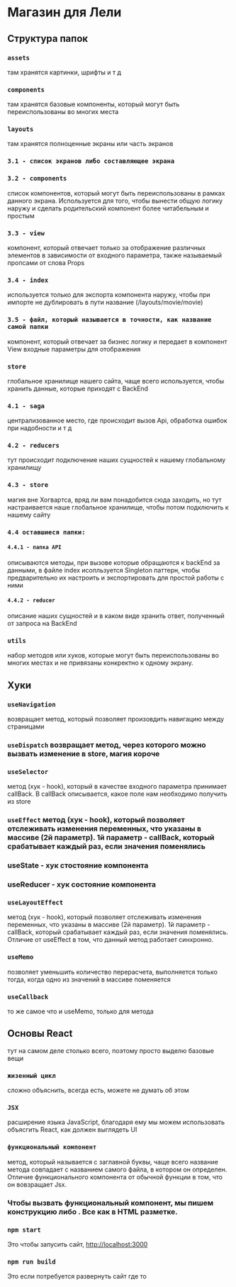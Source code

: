 # Магазин для Лели

## Структура папок

### `assets`

там хранятся картинки, шрифты и т д

### `components`

там хранятся базовые компоненты, который могут быть переиспользованы во многих места

### `layouts`

там хранятся полноценные экраны или часть экранов

### `3.1 - список экранов либо составляющее экрана`

### `3.2 - components`

список компонентов, который могут быть переиспользованы в рамках данного экрана. Используется для того, чтобы вынести общую логику наружу и сделать родительский компонент более читабельным и простым

### `3.3 - view`

компонент, который отвечает только за отображение различных элементов в зависимости от входного параметра, также называемый пропсами от слова Props

### `3.4 - index`

используется только для экспорта компонента наружу, чтобы при импорте не дублировать в пути название (/layouts/movie/movie)

### `3.5 - файл, который называется в точности, как название самой папки`

компонент, который отвечает за бизнес логику и передает в компонент View входные параметры для отображения

### `store`

глобальное хранилище нашего сайта, чаще всего используется, чтобы хранить данные, которые приходят с BackEnd

### `4.1 - saga`

централизованное место, где происходит вызов Api, обработка ошибок при надобности и т д

### `4.2 - reducers`

тут происходит подключение наших сущностей к нашему глобальному хранилищу

### `4.3 - store`

магия вне Хогвартса, вряд ли вам понадобится сюда заходить, но тут настраивается наше глобальное хранилище, чтобы потом подключить к нашему сайту

### `4.4 оставшиеся папки:`

#### `4.4.1 - папка API`

описываются методы, при вызове которые обращаются к backEnd за данными, в файле index исопльзуется Singleton паттерн, чтобы предварительно их настроить и экспортировать для простой работы с ними

#### `4.4.2 - reducer`

описание наших сущностей и в каком виде хранить ответ, полученный от запроса на BackEnd

### `utils`

набор методов или хуков, которые могут быть переиспользованы во многих местах и не привязаны конкректно к одному экрану.

## Хуки

### `useNavigation`

возвращает метод, который позволяет произовдить навигацию между страницами

### `useDispatch` возвращает метод, через которого можно вызвать изменение в store, магия короче

### `useSelector`

метод (хук - hook), который в качестве входного параметра принимает callBack. В callBack описывается, какое поле нам необходимо получить из store

### `useEffect` метод (хук - hook), который позволяет отслеживать изменения переменных, что указаны в массиве (2й параметр). 1й параметр - callBack, который срабатывает каждый раз, если значения поменялись

### useState - хук стостояние компонента

### useReducer - хук состояние компонента

### `useLayoutEffect`

метод (хук - hook), который позволяет отслеживать изменения переменных, что указаны в массиве (2й параметр). 1й параметр - callBack, который срабатывает каждый раз, если значения поменялись. Отличие от useEffect в том, что данный метод работает синхронно.

### `useMemo`

позволяет уменьшить количество перерасчета, выполняется только тогда, когда одно из значений в массиве поменяется

### `useCallback`

то же самое что и useMemo, только для метода

## Основы React

тут на самом деле столько всего, поэтому просто выделю базовые вещи

### `жизенный цикл`

сложно объяснить, всегда есть, можете не думать об этом

### `JSX`

расширение языка JavaScript, благодаря ему мы можем использовать объясгить React, как должен выглядеть UI

### `функциональный компонент`

метод, который называется с заглавной буквы, чаще всего название метода совпадает с названием самого файла, в котором он определен. Отличие функционального компонента от обычной функции в том, что он вовзращает Jsx.

### Чтобы вызвать функциональный компонент, мы пишем конструкцию <App/> либо <App> </App>. Все как в HTML разметке.

### `npm start`

Это чтобы запусить сайт, [http://localhost:3000](http://localhost:3000)

### `npm run build`

Это если потребуется развернуть сайт где то
